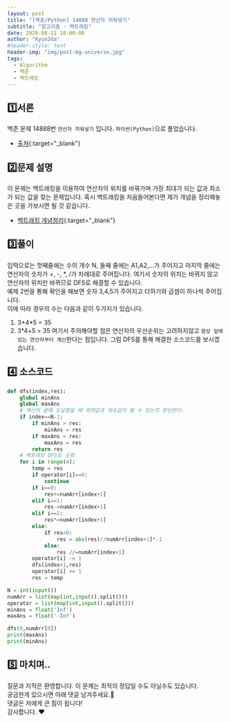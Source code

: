 ```yaml
---
layout: post
title: "[백준/Python] 14888 연산자 끼워넣기"
subtitle: "알고리즘 - 백트래킹"
date: 2020-08-11 18:00:00
author: "Kyun2da"
#header-style: text
header-img: "img/post-bg-universe.jpg"
tags:
  - Algorithm
  - 백준
  - 백트래킹
---
```


## 1️⃣서론

백준 문제 14888번 `연산자 끼워넣기` 입니다. `파이썬(Python)`으로 풀었습니다.

- [출처](https://www.acmicpc.net/problem/14888){:target="\_blank"}

## 2️⃣문제 설명

이 문제는 백트래킹을 이용하여 연산자의 위치를 바꿔가며 가장 최대가 되는 값과 최소가 되는 값을 찾는 문제입니다.
혹시 백트래킹을 처음들어본다면 제가 개념을 정리해놓은 곳을 가보시면 될 것 같습니다.

- [백트래킹 개념정리](https://kyun2da.github.io/2020/08/10/backTracking/){:target="\_blank"}

## 3️⃣풀이

입력으로는 첫째줄에는 수의 개수 N, 둘째 줄에는 A1,A2,...가 주어지고 마지막 줄에는 연산자의 숫자가 +, -, \*, /가 차례대로 주어집니다.
여기서 숫자의 위치는 바뀌지 않고 연산자의 위치만 바뀌므로 DFS로 해결할 수 있습니다.  
예제 2번을 통해 확인을 해보면 숫자 3,4,5가 주어지고 더하기와 곱셈이 하나씩 주어집니다.  
이에 따라 경우의 수는 다음과 같이 두가지가 있습니다.

1. 3+4\*5 = 35
2. 3\*4+5 = 35
   여기서 주의해야할 점은 연산자의 우선순위는 고려하지않고 `항상 앞에있는 연산자부터 계산`한다는 점입니다.
   그럼 DFS를 통해 해결한 소스코드를 보시겠습니다.

## 4️⃣ 소스코드

```python
def dfs(index,res):
    global minAns
    global maxAns
    # 계산의 끝에 도달했을 때 최댓값과 최솟값이 될 수 있는지 판단한다.
    if index==N-1:
        if minAns > res:
            minAns = res
        if maxAns < res:
            maxAns = res
        return res
    # 백트래킹 DFS로 순회
    for i in range(4):
        temp = res
        if operator[i]==0:
            continue
        if i==0:
            res+=numArr[index+1]
        elif i==1:
            res-=numArr[index+1]
        elif i==2:
            res*=numArr[index+1]
        else:
            if res<0:
                res = abs(res)//numArr[index+1]*-1
            else:
                res //=numArr[index+1]
        operator[i] -= 1
        dfs(index+1,res)
        operator[i] += 1
        res = temp

N = int(input())
numArr = list(map(int,input().split()))
operator = list(map(int,input().split()))
minAns = float('Inf')
maxAns = float('-Inf')

dfs(0,numArr[0])
print(maxAns)
print(minAns)
```

## 5️⃣ 마치며..

질문과 지적은 환영합니다. 이 문제는 최적의 정답일 수도 아닐수도 있습니다.  
궁금한게 있으시면 아래 댓글 남겨주세요.🙏  
댓글은 저에게 큰 힘이 됩니다!  
감사합니다. ❤️
